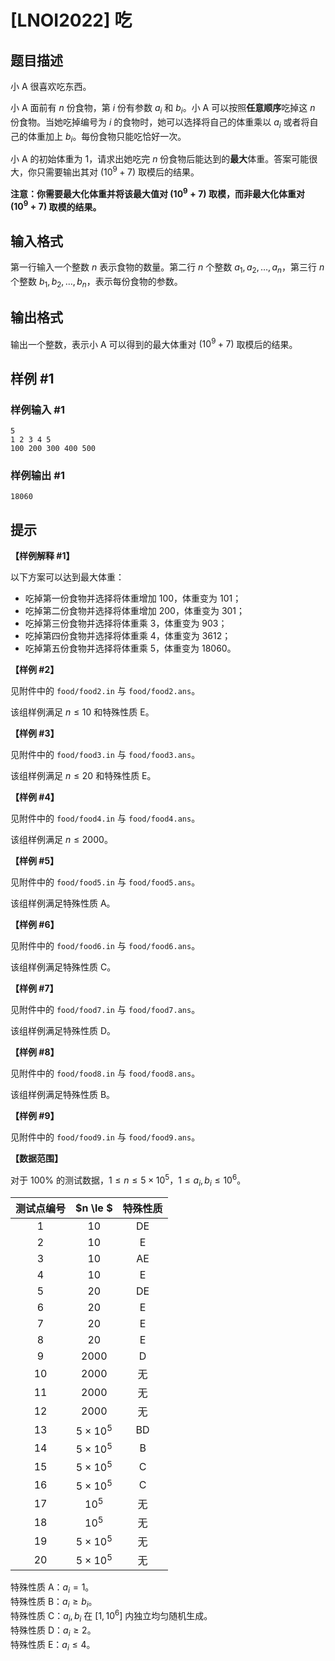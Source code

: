 # [LNOI2022] 吃

## 题目描述

小 A 很喜欢吃东西。

小 A 面前有 $n$ 份食物，第 $i$ 份有参数 $a_i$ 和 $b_i$。小 A 可以按照**任意顺序**吃掉这 $n$ 份食物。当她吃掉编号为 $i$ 的食物时，她可以选择将自己的体重乘以 $a_i$ 或者将自己的体重加上 $b_i$。每份食物只能吃恰好一次。

小 A 的初始体重为 $1$，请求出她吃完 $n$ 份食物后能达到的**最大**体重。答案可能很大，你只需要输出其对 $({10}^9 + 7)$ 取模后的结果。

**注意：你需要最大化体重并将该最大值对 $\bm{({10}^9 + 7)}$ 取模，而非最大化体重对 $\bm{({10}^9 + 7)}$ 取模的结果。**

## 输入格式

第一行输入一个整数 $n$ 表示食物的数量。第二行 $n$ 个整数 $a_1, a_2, \ldots, a_n$，第三行 $n$ 个整数 $b_1, b_2, \ldots, b_n$，表示每份食物的参数。

## 输出格式

输出一个整数，表示小 A 可以得到的最大体重对 $({10}^9 + 7)$ 取模后的结果。

## 样例 #1

### 样例输入 #1
```
5
1 2 3 4 5
100 200 300 400 500
```

### 样例输出 #1

```
18060
```

## 提示

**【样例解释 #1】**

以下方案可以达到最大体重：

- 吃掉第一份食物并选择将体重增加 $100$，体重变为 $101$；
- 吃掉第二份食物并选择将体重增加 $200$，体重变为 $301$；
- 吃掉第三份食物并选择将体重乘 $3$，体重变为 $903$；
- 吃掉第四份食物并选择将体重乘 $4$，体重变为 $3612$；
- 吃掉第五份食物并选择将体重乘 $5$，体重变为 $18060$。

**【样例 #2】**

见附件中的 `food/food2.in` 与 `food/food2.ans`。

该组样例满足 $n \le 10$ 和特殊性质 E。

**【样例 #3】**

见附件中的 `food/food3.in` 与 `food/food3.ans`。

该组样例满足 $n \le 20$ 和特殊性质 E。

**【样例 #4】**

见附件中的 `food/food4.in` 与 `food/food4.ans`。

该组样例满足 $n \le 2000$。

**【样例 #5】**

见附件中的 `food/food5.in` 与 `food/food5.ans`。

该组样例满足特殊性质 A。

**【样例 #6】**

见附件中的 `food/food6.in` 与 `food/food6.ans`。

该组样例满足特殊性质 C。

**【样例 #7】**

见附件中的 `food/food7.in` 与 `food/food7.ans`。

该组样例满足特殊性质 D。

**【样例 #8】**

见附件中的 `food/food8.in` 与 `food/food8.ans`。

该组样例满足特殊性质 B。

**【样例 #9】**

见附件中的 `food/food9.in` 与 `food/food9.ans`。

**【数据范围】**

对于 $100 \%$ 的测试数据，$1 \le n \le 5 \times {10}^5$，$1 \le a_i, b_i \le {10}^6$。

| 测试点编号 | $n \le $ | 特殊性质 |
|:-:|:-:|:-:|
| $1$ | $10$ | DE |
| $2$ | $10$ | E |
| $3$ | $10$ | AE |
| $4$ | $10$ | E |
| $5$ | $20$ | DE |
| $6$ | $20$ | E |
| $7$ | $20$ | E |
| $8$ | $20$ | E |
| $9$ | $2000$ | D |
| $10$ | $2000$ | 无 |
| $11$ | $2000$ | 无 |
| $12$ | $2000$ | 无 |
| $13$ | $5 \times {10}^5$ | BD |
| $14$ | $5 \times {10}^5$ | B |
| $15$ | $5 \times {10}^5$ | C |
| $16$ | $5 \times {10}^5$ | C |
| $17$ | ${10}^5$ | 无 |
| $18$ | ${10}^5$ | 无 |
| $19$ | $5 \times {10}^5$ | 无 |
| $20$ | $5 \times {10}^5$ | 无 |

特殊性质 A：$a_i = 1$。  
特殊性质 B：$a_i \ge b_i$。  
特殊性质 C：$a_i, b_i$ 在 $[1, {10}^6]$ 内独立均匀随机生成。  
特殊性质 D：$a_i \ge 2$。  
特殊性质 E：$a_i \le 4$。

